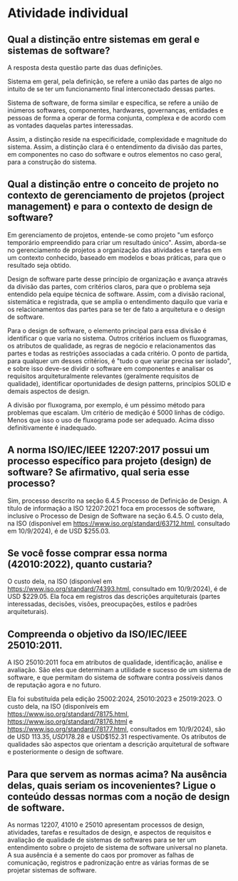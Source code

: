 # Atividade individual


## Qual a distinção entre sistemas em geral e sistemas de software?
A resposta desta questão parte das duas definições. 

Sistema em geral, pela definição, se refere a união das partes de algo no intuito de se ter um funcionamento final interconectado dessas partes.

Sistema de software, de forma similar e específica, se refere a união de inúmeros softwares, componentes, hardwares, governanças, entidades e pessoas de forma a operar de forma conjunta, complexa e de acordo com as vontades daquelas partes interessadas. 

Assim, a distinção reside na especificidade, complexidade e magnitude do sistema. Assim, a distinção clara é o entendimento da divisão das partes, em componentes no caso do software e outros elementos no caso geral, para a construção do sistema.


## Qual a distinção entre o conceito de projeto no contexto de gerenciamento de projetos (project management) e para o contexto de design de software?
Em gerenciamento de projetos, entende-se como projeto "um esforço temporário empreendido para criar um resultado único". Assim, aborda-se no gerenciamento de projetos a organização das atividades e tarefas em um contexto conhecido, baseado em modelos e boas práticas, para que o resultado seja obtido. 

Design de software parte desse princípio de organização e avança através da divisão das partes, com critérios claros, para que o problema seja entendido pela equipe técnica de software. Assim, com a divisão racional, sistemática e registrada, que se amplia o entendimento daquilo que varia e os relacionamentos das partes para se ter de fato a arquitetura e o design de software.

Para o design de software, o elemento principal para essa divisão é identificar o que varia no sistema. Outros critérios incluem os fluxogramas, os atributos de qualidade, as regras de negócio e relacionamentos das partes e todas as restrições associadas a cada critério. O ponto de partida, para qualquer um desses critérios, é "tudo o que variar precisa ser isolado", e sobre isso deve-se dividir o software em componentes e analisar os requisitos arquiteturalmente relevantes (geralmente requisitos de qualidade), identificar oportunidades de design patterns, princípios SOLID e demais aspectos de design. 

A divisão por fluxograma, por exemplo, é um péssimo método para problemas que escalam. Um critério de medição é 5000 linhas de código. Menos que isso o uso de fluxograma pode ser adequado. Acima disso definitivamente é inadequado.


## A norma ISO/IEC/IEEE 12207:2017 possui um processo específico para projeto (design) de software? Se afirmativo, qual seria esse processo?
Sim, processo descrito na seção 6.4.5 Processo de Definição de Design. A título de informação a ISO 12207:2021 foca em processos de software, inclusive o Processo de Design de Software na seção 6.4.5. O custo dela, na ISO (disponível em https://www.iso.org/standard/63712.html, consultado em 10/9/2024), é de USD $255.03.


## Se você fosse comprar essa norma (42010:2022), quanto custaria?
O custo dela, na ISO (disponível em https://www.iso.org/standard/74393.html, consultado em 10/9/2024), é de USD $229.05. Ela foca em registros das descrições arquiteturais (partes interessadas, decisões, visões, preocupações, estilos e padrões arquiteturais). 


## Compreenda o objetivo da ISO/IEC/IEEE 25010:2011.
A ISO 25010:2011 foca em atributos de qualidade, identificação, análise e avaliação. São eles que determinam a utilidade e sucesso de um sistema de software, e que permitam do sistema de software contra possíveis danos de reputação agora e no futuro.

Ela foi substituída pela edição 25002:2024, 25010:2023 e 25019:2023. O custo dela, na ISO (disponíveis em https://www.iso.org/standard/78175.html, https://www.iso.org/standard/78176.html e https://www.iso.org/standard/78177.html, consultados em 10/9/2024), são de USD $113.35, USD$178.28 e USD$152.31 respectivamente. Os atributos de qualidades são aspectos que orientam a descrição arquitetural de software e posteriormente o design de software.


## Para que servem as normas acima? Na ausência delas, quais seriam os incovenientes? Ligue o conteúdo dessas normas com a noção de design de software.
As normas 12207, 41010 e 25010 apresentam processos de design, atividades, tarefas e resultados de design, e aspectos de requisitos e avaliação de qualidade de sistemas de softwares para se ter um entendimento sobre o projeto de sistema de software universal no planeta. A sua ausência é a semente do caos por promover as falhas de comunicação, registros e padronização entre as várias formas de se projetar sistemas de software.


